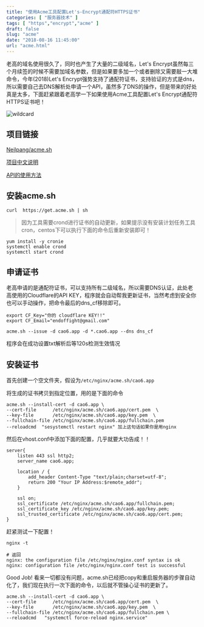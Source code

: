 ```yaml
---
title: "使用Acme工具配置Let's-Encrypt通配符HTTPS证书"
categories: [ "服务器技术" ]
tags: [ "https","encrypt","acme" ]
draft: false
slug: "acme"
date: "2018-08-16 11:45:00"
url: "acme.html"
---
```


老高的域名使用很久了，同时也产生了大量的二级域名，Let's Encrypt虽然每三个月续签的时候不需要加域名参数，但是如果要多加一个或者删除又需要敲一大堆命令，今年(2018)Let's Encrypt强势支持了通配符证书，支持验证的方式是dns，所以需要自己去DNS解析处申请一个API，虽然多了DNS的操作，但是带来的好处真是太多，下面赶紧跟着老高学一下如果使用Acme工具配置Let's Encrypt通配符HTTPS证书吧！

![wildcard][1]


<!--more-->

## 项目链接

[Neilpang/acme.sh][2]

[项目中文说明][3]

[API的使用方法][4]


## 安装acme.sh

```
curl  https://get.acme.sh | sh
```

> 因为工具需要crond进行证书的自动更新，如果提示没有安装计划任务工具cron，centos下可以执行下面的命令后重新安装即可！

```
yum install -y cronie
systemctl enable crond
systemctl start crond
```

## 申请证书

老高申请的是通配符证书，可以支持所有二级域名，所以需要DNS认证，此处老高使用的Cloudflare的API KEY，程序就会自动帮我更新证书，当然考虑到安全你也可以手动操作，把命令最后的dns_cf移除即可。

```
export CF_Key="你的 cloudflare KEY!!"
export CF_Email="endoffight@gmail.com"

acme.sh --issue -d cao6.app -d *.cao6.app --dns dns_cf
```

程序会在成功设置txt解析后等120s检测生效情况

## 安装证书

首先创建一个空文件夹，假设为`/etc/nginx/acme.sh/cao6.app`


将生成的证书拷贝到指定位置，用的是下面的命令

```
acme.sh --install-cert -d cao6.app \
--cert-file      /etc/nginx/acme.sh/cao6.app/cert.pem  \
--key-file       /etc/nginx/acme.sh/cao6.app/key.pem  \
--fullchain-file /etc/nginx/acme.sh/cao6.app/fullchain.pem
--reloadcmd  "sesystemctl restart nginx" 加上这句话如果你是用nginx
```

然后在vhost.conf中添加下面的配置，几乎就要大功告成！！

```
server{
    listen 443 ssl http2;
    server_name cao6.app;

    location / {
        add_header Content-Type "text/plain;charset=utf-8";
        return 200 "Your IP Address:$remote_addr";
    }

    ssl on;
    ssl_certificate /etc/nginx/acme.sh/cao6.app/fullchain.pem;
    ssl_certificate_key /etc/nginx/acme.sh/cao6.app/key.pem;
    ssl_trusted_certificate /etc/nginx/acme.sh/cao6.app/cert.pem;
}
```

赶紧测试一下配置！

```
nginx -t

# 返回
nginx: the configuration file /etc/nginx/nginx.conf syntax is ok
nginx: configuration file /etc/nginx/nginx.conf test is successful
```

Good Job! 看来一切都没有问题，acme.sh已经把copy和重启服务器的步骤自动化了，我们现在执行一次下面的命令，以后就不管操心证书的更新了。


```
acme.sh --install-cert -d cao6.app \
--cert-file      /etc/nginx/acme.sh/cao6.app/cert.pem  \
--key-file       /etc/nginx/acme.sh/cao6.app/key.pem  \
--fullchain-file /etc/nginx/acme.sh/cao6.app/fullchain.pem \
--reloadcmd   "systemctl force-reload nginx.service"
```


  [1]: https://blog.phpgao.com/usr/uploads/2018/08/3089062749.png
  [2]: https://github.com/Neilpang/acme.sh
  [3]: https://github.com/Neilpang/acme.sh/wiki/%E8%AF%B4%E6%98%8E
  [4]: https://github.com/Neilpang/acme.sh/blob/master/dnsapi/README.md